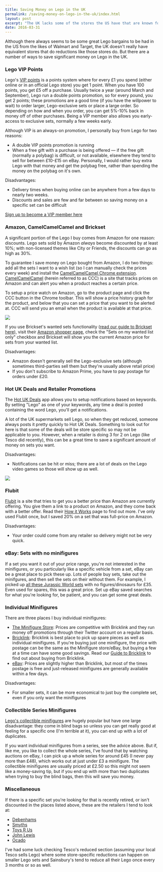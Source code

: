 ```yaml
---
title: Saving Money on Lego in the UK
permalink: /saving-money-on-lego-in-the-uk/index.html
layout: post
excerpt: "The UK lacks some of the stores the US have that are known for having good Lego discounts. This article outlines the methods I use to save as much money as possible when buying Lego."
date: 2016-03-31
---
```


Although there always seems to be some great Lego bargains to be had in the US from the likes of Walmart and Target, the UK doesn't really have equivalent stores that do reductions like those stores do. But there are a number of ways to save significant money on Lego in the UK.

### Lego VIP Points

Lego's [VIP points](http://shop.lego.com/en-GB/VIP) is a points system where for every £1 you spend (either online or in an official Lego store) you get 1 point. When you have 100 points, you get £5 off a purchase. Usually twice a year (around March and September), Lego run a double points promotion, so for every pound, you get 2 points; these promotions are a good time (if you have the willpower to wait) to order larger, Lego-exclusive sets or place a large order. So depending on how and when you order, you can get 5%-10% back in money off of other purchases. Being a VIP member also allows you early-access to exclusive sets, normally a few weeks early.

Although VIP is an always-on promotion, I personally buy from Lego for two reasons:

- A double VIP points promotion is running
- When a free gift with a purchase is being offered — if the free gift (normally a polybag) is difficult, or not available, elsewhere they tend to sell for between £10-£15 on eBay. Personally, I would rather buy extra Lego with that money and get the polybag free, rather than spending the money on the polybag on it's own.

Disadvantages:

- Delivery times when buying online can be anywhere from a few days to nearly two weeks.
- Discounts and sales are few and far between so saving money on a specific set can be difficult

[Sign up to become a VIP member here](http://shop.lego.com/en-GB/VIP/registration/index.jsp?joinow=true)

### Amazon, CamelCamelCamel and Brickset

A significant portion of the Lego I buy comes from Amazon for one reason: discounts. Lego sets sold by Amazon *always* become discounted by at least 10%; with non-licensed themes like City or Friends, the discounts can go as high as 30%.

To guarantee I save money on Lego bought from Amazon, I do two things: add all the sets I want to a wish list (so I can manually check the prices every week) and install the [CamelCamelCamel Chrome extension](https://chrome.google.com/webstore/detail/the-camelizer/ghnomdcacenbmilgjigehppbamfndblo?hl=en). [CamelCamelCamel](http://uk.camelcamelcamel.com/) (herein referred to as CCC) is a site that tracks prices on Amazon and can alert you when a product reaches a certain price.

To setup a price watch on Amazon, go to the product page and click the CCC button in the Chrome toolbar. This will show a price history graph for the product, and below that you can set a price that you want to be alerted at. CCC will send you an email when the product is available at that price.

![](http://studshq.s3.amazonaws.com/camelcamelcamel.jpg)

If you use Brickset's wanted sets functionality ([read our guide to Brickset here](/posts/manage-your-lego-collection-with-brickset)), visit their [Amazon shopper page](http://brickset.com/buy/amazon), check the "Sets on my wanted list only" checkbox and Brickset will show you the current Amazon price for sets from your wanted list.

Disadvantages:

- Amazon doesn't generally sell the Lego-exclusive sets (although sometimes third-parties sell them but they're usually above retail price)
- If you don't subscribe to Amazon Prime, you have to pay postage for orders under £20.

### Hot UK Deals and Retailer Promotions

The [Hot UK Deals](http://www.hotukdeals.com/) app allows you to setup notifications based on keywords. By setting "Lego" as one of your keywords, any time a deal is posted containing the word Lego, you'll get a notifications.

A lot of the UK supermarkets sell Lego, so when they get reduced, someone always posts it pretty quickly to Hot UK Deals. Something to look out for here is that some of the deals will be store specific so may not be applicable to you. However, when a retailer is doing 3 for 2 on Lego (like Tesco did recently), this can be a great time to save a significant amount of money on sets you want.

Disadvantages:

- Notifications can be hit or miss; there are a lot of deals on the Lego video games so those will show up as well.

![](http://studshq.s3.amazonaws.com/hot-uk-deals.png)

### Flubit

[Flubit](https://flubit.com) is a site that tries to get you a better price than Amazon are currently offering. You give them a link to a product on Amazon, and they come back with a better offer. Read their [How it Works](https://flubit.com/about#!/how-it-works) page to find out more. I've only used Flubit once, but I saved 20% on a set that was full-price on Amazon.

Disadvantages:

- Your order could come from any retailer so delivery might not be very quick.

### eBay: Sets with no minifigures

If a set you want it out of your price range, you're not interested in the minifigures, or you particularly like a specific vehicle from a set, eBay can be a great place to pick these up. Lots of people buy sets, take out the minifgures, and then sell the sets on their without them. For example, I picked up [all these Jurassic World sets](https://www.reddit.com/r/lego/comments/38wvv6/i_wasnt_planning_on_getting_any_jurassic_world/) with no figures/dinosaurs for £35. Even used for spares, this was a great price. Set up eBay saved searches for what you're looking for, be patient, and you can get some great deals.


### Individual Minifigures

There are three places I buy individual minifigures:

- [The Minifigure Store](http://www.theminifigurestore.co.uk?affiliates=18): Prices are competitive with Bricklink and they run money off promotions through their Twitter account on a regular basis.
- [Bricklink](http://bricklink.com): Bricklink is best place to pick up spare pieces as well as individual minifigures. If you're buying just one minifigure, the price with postage can be the same as the Minifigure store/eBay, but buying a few at a time can have some good savings. Read our [Guide to Bricklink](http://guidetobricklink.com) to find out about buying from Bricklink.
- [eBay](http://ebay.co.uk): Prices are slightly higher than Bricklink, but most of the times postage is free and just-released minifigures are generally available within a few days.

Disadvantages:

- For smaller sets, it can be more economical to just buy the complete set, even if you only want the minifigures

### Collectible Series Minifigures

[Lego's collectible minifigures](http://brickset.com/sets/theme-Collectable-Minifigures) are hugely popular but have one large disadvantage: they come in blind bags so unless you can get really good at feeling for a specific one (I'm terrible at it), you can end up with a lot of duplicates.

If you want individual minifigures from a series, see the advice above. But if, like me, you like to collect the whole series, I've found that by watching auctions on eBay, I can pick up a whole series for around £45 (I never pay more than £48), which works out at just under £3 a minifigure. The collectible minifigures are usually priced at £2.50 so this might not seem like a money-saving tip, but if you end up with more than two duplicates when trying to buy the blind bags, then this will save you money.

### Miscellaneous

If there is a specific set you're looking for that is recently retired, or isn't discounted in the places listed above, these are the retailers I tend to look at:

- [Debenhams](http://www.debenhams.com/)
- [Smyths](http://www.smythstoys.com/)
- [Toys R Us](http://www.toysrus.com/)
- [John Lewis](http://www.johnlewis.com/)
- [Ocado](https://www.ocado.com/)

I've had some luck checking Tesco's reduced section (assuming your local Tesco sells Lego) where some store-specific reductions can happen on smaller Lego sets and Sainsbury's tend to reduce all their Lego once every 3 months or so as well.
